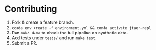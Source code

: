 # Contributing

1. Fork & create a feature branch.
2. `conda env create -f environment.yml && conda activate jtaer-repl`
3. Run `make demo` to check the full pipeline on synthetic data.
4. Add tests under `tests/` and run `make test`.
5. Submit a PR.
